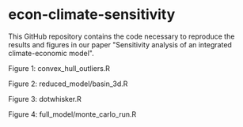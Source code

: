 # econ-climate-sensitivity

This GitHub repository contains the code necessary to reproduce the results and figures in our paper "Sensitivity analysis of an integrated climate-economic model". 

Figure 1: convex_hull_outliers.R

Figure 2: reduced_model/basin_3d.R

Figure 3: dotwhisker.R

Figure 4: full_model/monte_carlo_run.R
